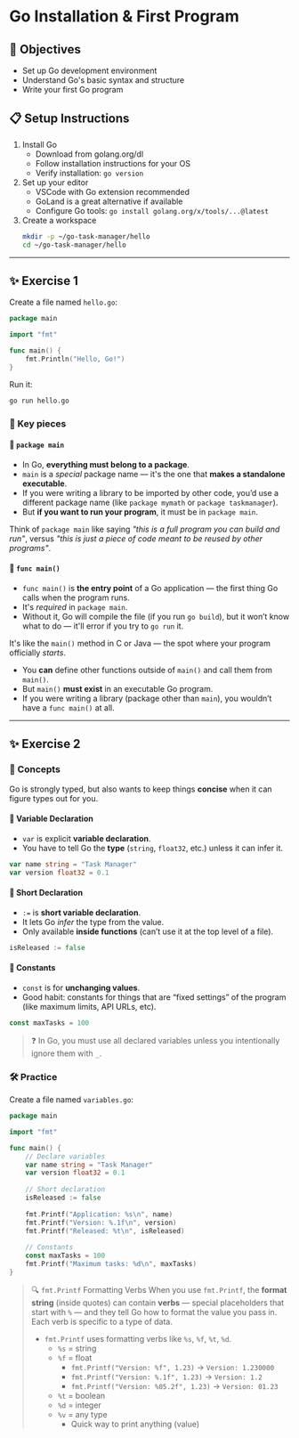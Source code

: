 # Go Installation & First Program

## 🎯 Objectives

- Set up Go development environment
- Understand Go's basic syntax and structure
- Write your first Go program

## 📋 Setup Instructions

1. Install Go
   - Download from golang.org/dl
   - Follow installation instructions for your OS
   - Verify installation: `go version`
2. Set up your editor
   - VSCode with Go extension recommended
   - GoLand is a great alternative if available
   - Configure Go tools: `go install golang.org/x/tools/...@latest`
3. Create a workspace
   ```bash
   mkdir -p ~/go-task-manager/hello
   cd ~/go-task-manager/hello
   ```

---

## ✨ Exercise 1

Create a file named `hello.go`:

```go
package main

import "fmt"

func main() {
    fmt.Println("Hello, Go!")
}
```

Run it:

```bash
go run hello.go
```

### 🧩 Key pieces

#### 🔹 `package main`

- In Go, **everything must belong to a package**.
- `main` is a *special* package name — it's the one that **makes a standalone executable**.
- If you were writing a library to be imported by other code, you’d use a different package name (like `package mymath` or `package taskmanager`).
- But **if you want to run your program**, it must be in `package main`.

Think of `package main` like saying *"this is a full program you can build and run"*,
versus *"this is just a piece of code meant to be reused by other programs"*.

#### 🔹 `func main()`

- `func main()` is **the entry point** of a Go application — the first thing Go calls when the program runs.
- It's *required* in `package main`.
- Without it, Go will compile the file (if you run `go build`), but it won’t know what to do — it'll error if you try to `go run` it.

It's like the `main()` method in C or Java — the spot where your program officially *starts*.

- You **can** define other functions outside of `main()` and call them from `main()`.
- But `main()` **must exist** in an executable Go program.
- If you were writing a library (package other than `main`), you wouldn’t have a `func main()` at all.

---

## ✨ Exercise 2

### 🧠 Concepts

Go is strongly typed, but also wants to keep things **concise** when it can figure types out for you.

#### 🔹 Variable Declaration

- `var` is explicit **variable declaration**.
- You have to tell Go the **type** (`string`, `float32`, etc.) unless it can infer it.

```go
var name string = "Task Manager"
var version float32 = 0.1
```

#### 🔹 Short Declaration

- `:=` is **short variable declaration**.
- It lets Go *infer* the type from the value.
- Only available **inside functions** (can’t use it at the top level of a file).

```go
isReleased := false
```

#### 🔹 Constants

- `const` is for **unchanging values**.
- Good habit: constants for things that are “fixed settings” of the program (like maximum limits, API URLs, etc).

```go
const maxTasks = 100
```

> ❓ In Go, you must use all declared variables unless you intentionally ignore them with `_`.

### 🛠️ Practice

Create a file named `variables.go`:

```go
package main

import "fmt"

func main() {
    // Declare variables
    var name string = "Task Manager"
    var version float32 = 0.1
    
    // Short declaration
    isReleased := false
    
    fmt.Printf("Application: %s\n", name)
    fmt.Printf("Version: %.1f\n", version)
    fmt.Printf("Released: %t\n", isReleased)
    
    // Constants
    const maxTasks = 100
    fmt.Printf("Maximum tasks: %d\n", maxTasks)
}
```

> 🔍 `fmt.Printf` Formatting Verbs
> When you use `fmt.Printf`, the **format string** (inside quotes) can contain **verbs** — special placeholders that start with `%` — and they tell Go how to format the value you pass in.
> Each verb is specific to a type of data.
> - `fmt.Printf` uses formatting verbs like `%s`, `%f`, `%t`, `%d`.
>   - `%s` = string
>   - `%f` = float
>     - `fmt.Printf("Version: %f", 1.23)` → `Version: 1.230000`
>     - `fmt.Printf("Version: %.1f", 1.23)` → `Version: 1.2`
>     - `fmt.Printf("Version: %05.2f", 1.23)` → `Version: 01.23`
>   - `%t` = boolean
>   - `%d` = integer
>   - `%v` = any type
>     - Quick way to print anything (value)

